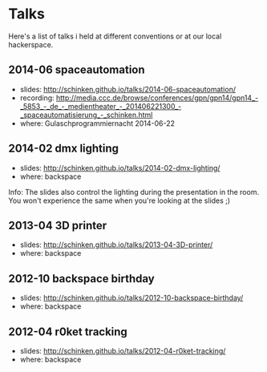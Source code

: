 # Talks

Here's a list of talks i held at different conventions or at our local hackerspace.

## 2014-06 spaceautomation

* slides: http://schinken.github.io/talks/2014-06-spaceautomation/
* recording: http://media.ccc.de/browse/conferences/gpn/gpn14/gpn14_-_5853_-_de_-_medientheater_-_201406221300_-_spaceautomatisierung_-_schinken.html
* where: Gulaschprogrammiernacht 2014-06-22

## 2014-02 dmx lighting

* slides: http://schinken.github.io/talks/2014-02-dmx-lighting/
* where: backspace

Info: The slides also control the lighting during the presentation in the room. You won't experience the same when you're looking at the slides ;)

## 2013-04 3D printer

* slides: http://schinken.github.io/talks/2013-04-3D-printer/
* where: backspace

## 2012-10 backspace birthday

* slides: http://schinken.github.io/talks/2012-10-backspace-birthday/
* where: backspace

## 2012-04 r0ket tracking

* slides: http://schinken.github.io/talks/2012-04-r0ket-tracking/
* where: backspace
